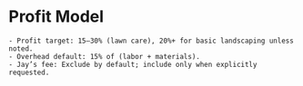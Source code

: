 # Profit Model
    - Profit target: 15–30% (lawn care), 20%+ for basic landscaping unless noted.
    - Overhead default: 15% of (labor + materials).
    - Jay’s fee: Exclude by default; include only when explicitly requested.
